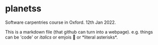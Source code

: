 # planetss
Software carpentries course in Oxford. 12th Jan 2022. 

This is a markdown file (that github can turn into a webpage). 
e.g. things can be 'code' or *italics* or emjois :camel: or \*literal asterisks\*. 
